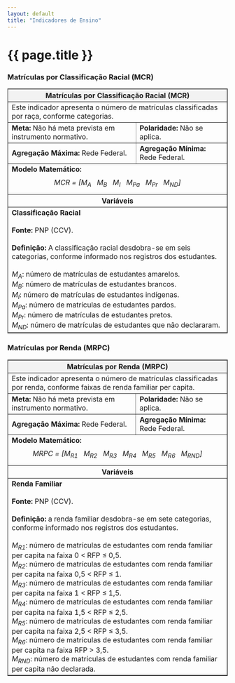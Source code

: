 ```yaml
---
layout: default
title: "Indicadores de Ensino"
---
```


# {{ page.title }}

### Matrículas por Classificação Racial (MCR)

<table border="1" cellspacing="0" cellpadding="5" style="border-collapse: collapse; width: 100%;">
  <thead>
    <tr>
      <th colspan="2" style="background-color: #f2f2f2;"><strong>Matrículas por Classificação Racial (MCR)</strong></th>
    </tr>
  </thead>
  <tbody>
    <tr>
      <td colspan="2">
        Este indicador apresenta o número de matrículas classificadas por raça, conforme categorias.
      </td>
    </tr>
    <tr>
      <td><strong>Meta:</strong> Não há meta prevista em instrumento normativo.</td>
      <td><strong>Polaridade:</strong> Não se aplica.</td>
    </tr>
    <tr>
      <td><strong>Agregação Máxima:</strong> Rede Federal.</td>
      <td><strong>Agregação Mínima:</strong> Rede Federal.</td>
    </tr>
    <tr>
      <td colspan="2">
        <strong>Modelo Matemático:</strong><br>
        <p style="text-align: center; margin: 10px 0;">
          <em>MCR = [M<sub>A</sub> &nbsp; M<sub>B</sub> &nbsp; M<sub>I</sub> &nbsp; M<sub>Pa</sub> &nbsp; M<sub>Pr</sub> &nbsp; M<sub>ND</sub>]</em>
        </p>
      </td>
    </tr>
    <tr>
      <th colspan="2" style="text-align:center;">Variáveis</th>
    </tr>
    <tr>
      <td colspan="2">
        <strong>Classificação Racial</strong><br><br>
        <strong>Fonte:</strong> PNP (CCV).<br><br>
        <strong>Definição:</strong> A classificação racial desdobra-se em seis categorias, conforme informado nos registros dos estudantes.<br><br>
        <em>M<sub>A</sub></em>: número de matrículas de estudantes amarelos.<br>
        <em>M<sub>B</sub></em>: número de matrículas de estudantes brancos.<br>
        <em>M<sub>I</sub></em>: número de matrículas de estudantes indígenas.<br>
        <em>M<sub>Pa</sub></em>: número de matrículas de estudantes pardos.<br>
        <em>M<sub>Pr</sub></em>: número de matrículas de estudantes pretos.<br>
        <em>M<sub>ND</sub></em>: número de matrículas de estudantes que não declararam.<br>
      </td>
    </tr>
  </tbody>
</table>

### Matrículas por Renda (MRPC)

<table border="1" cellspacing="0" cellpadding="5" style="border-collapse: collapse; width: 100%;">
  <thead>
    <tr>
      <th colspan="2" style="background-color: #f2f2f2; text-align: center;">
        <strong>Matrículas por Renda (MRPC)</strong>
      </th>
    </tr>
  </thead>
  <tbody>
    <tr>
      <td colspan="2">
        Este indicador apresenta o número de matrículas classificadas por renda, conforme faixas de renda familiar per capita.
      </td>
    </tr>
    <tr>
      <td><strong>Meta:</strong> Não há meta prevista em instrumento normativo.</td>
      <td><strong>Polaridade:</strong> Não se aplica.</td>
    </tr>
    <tr>
      <td><strong>Agregação Máxima:</strong> Rede Federal.</td>
      <td><strong>Agregação Mínima:</strong> Rede Federal.</td>
    </tr>
    <tr>
      <td colspan="2">
        <strong>Modelo Matemático:</strong><br>
        <p style="text-align: center; margin: 10px 0;">
          <em>MRPC = [M<sub>R1</sub> &nbsp; M<sub>R2</sub> &nbsp; M<sub>R3</sub> &nbsp; M<sub>R4</sub> &nbsp; M<sub>R5</sub> &nbsp; M<sub>R6</sub> &nbsp; M<sub>RND</sub>]</em>
        </p>
      </td>
    </tr>
    <tr>
      <th colspan="2" style="text-align:center;">Variáveis</th>
    </tr>
    <tr>
      <td colspan="2">
        <strong>Renda Familiar</strong><br><br>
        <strong>Fonte:</strong> PNP (CCV).<br><br>
        <strong>Definição:</strong> a renda familiar desdobra-se em sete categorias, conforme informado nos registros dos estudantes.<br><br>
        <em>M<sub>R1</sub></em>: número de matrículas de estudantes com renda familiar per capita na faixa 0 &lt; RFP ≤ 0,5.<br>
        <em>M<sub>R2</sub></em>: número de matrículas de estudantes com renda familiar per capita na faixa 0,5 &lt; RFP ≤ 1.<br>
        <em>M<sub>R3</sub></em>: número de matrículas de estudantes com renda familiar per capita na faixa 1 &lt; RFP ≤ 1,5.<br>
        <em>M<sub>R4</sub></em>: número de matrículas de estudantes com renda familiar per capita na faixa 1,5 &lt; RFP ≤ 2,5.<br>
        <em>M<sub>R5</sub></em>: número de matrículas de estudantes com renda familiar per capita na faixa 2,5 &lt; RFP ≤ 3,5.<br>
        <em>M<sub>R6</sub></em>: número de matrículas de estudantes com renda familiar per capita na faixa RFP &gt; 3,5.<br>
        <em>M<sub>RND</sub></em>: número de matrículas de estudantes com renda familiar per capita não declarada.<br>
      </td>
    </tr>
  </tbody>
</table>

